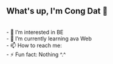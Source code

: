 ## What's up, I'm Cong Dat 👋
<br/>
- 👀 I’m interested in BE
<br/>
- 🌱 I’m currently learning ava Web
<br/>
- 📫 How to reach me:
<br/>
- ⚡ Fun fact: Nothing ^.^
